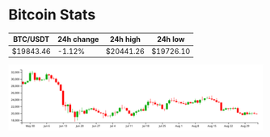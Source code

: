 # Bitcoin Stats

BTC/USDT|24h change|24h high|24h low|
|---|---|---|---|
|$19843.46|-1.12%|$20441.26|$19726.10|

<img src="./chart.svg">
